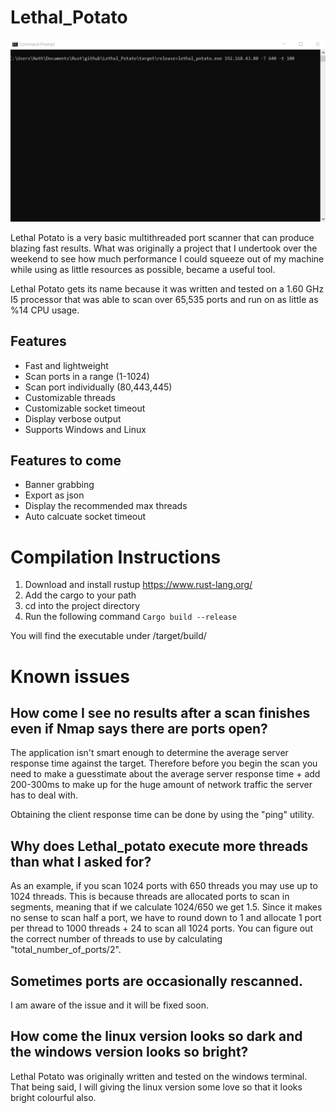 # Lethal_Potato

![potato](https://github.com/liquidlegs/Lethal_Potato/blob/main/images/potato.gif)

Lethal Potato is a very basic multithreaded port scanner that can produce blazing fast results.
What was originally a project that I undertook over the weekend to see how much performance I could squeeze out of my machine while using as little resources as possible, became a useful tool.

Lethal Potato gets its name because it was written and tested on a 1.60 GHz I5 processor that was able to scan over 65,535 ports and run on as little as %14 CPU usage.

## Features
- Fast and lightweight
- Scan ports in a range (1-1024)
- Scan port individually (80,443,445)
- Customizable threads
- Customizable socket timeout
- Display verbose output
- Supports Windows and Linux

## Features to come
- Banner grabbing
- Export as json
- Display the recommended max threads
- Auto calcuate socket timeout

# Compilation Instructions
1) Download and install rustup https://www.rust-lang.org/
2) Add the cargo to your path
3) cd into the project directory
4) Run the following command
   `Cargo build --release`

You will find the executable under /target/build/

# Known issues
## How come I see no results after a scan finishes even if Nmap says there are ports open?
The application isn't smart enough to determine the average server response time against the target. Therefore before you begin the scan you need to make a guesstimate about the average server response time + add 200-300ms to make up for the huge amount of network traffic the server has to deal with.

Obtaining the client response time can be done by using the "ping" utility.

## Why does Lethal_potato execute more threads than what I asked for?
As an example, if you scan 1024 ports with 650 threads you may use up to 1024 threads. This is because threads are allocated ports to scan in segments, meaning that if we calculate 1024/650 we get 1.5. Since it makes no sense to scan half a port, we have to round down to 1 and allocate 1 port per thread to 1000 threads + 24 to scan all 1024 ports. You can figure out the correct number of threads to use by calculating "total_number_of_ports/2".

## Sometimes ports are occasionally rescanned.
I am aware of the issue and it will be fixed soon.

## How come the linux version looks so dark and the windows version looks so bright?
Lethal Potato was originally written and tested on the windows terminal.
That being said, I will giving the linux version some love so that it looks bright colourful also.
